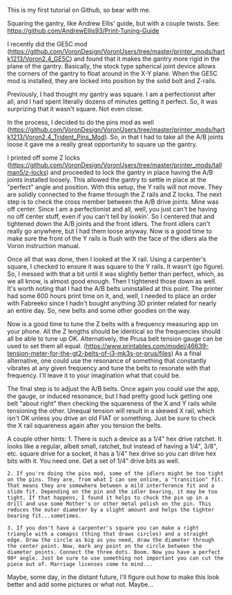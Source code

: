 This is my first tutorial on Github, so bear with me.

Squaring the gantry, like Andrew Ellis' guide, but with a couple twists.
    See: https://github.com/AndrewEllis93/Print-Tuning-Guide

I recently did the GE5C mod (https://github.com/VoronDesign/VoronUsers/tree/master/printer_mods/hartk1213/Voron2.4_GE5C) and found that it makes the gantry more rigid in the plane of the gantry. Basically, the stock type spherical joint device allows the corners of the gantry to float around in the X-Y plane. When the GE5C mod is installed, they are locked into position by the solid bolt and Z-rails.

Previously, I had thought my gantry was square. I am a perfectionist after all, and I had spent literally dozens of minutes getting it perfect. So, it was surprizing that it wasn't square.
Not even close.

In the process, I decided to do the pins mod as well (https://github.com/VoronDesign/VoronUsers/tree/master/printer_mods/hartk1213/Voron2.4_Trident_Pins_Mod). So, in that I had to take all the A/B joints loose it gave me a really great opportunity to square up the gantry.

I printed off some Z locks (https://github.com/VoronDesign/VoronUsers/tree/master/printer_mods/tallman5/z-locks) and proceeded to lock the gantry in place having the A/B joints installed loosely. This allowed the gantry to settle in place at the "perfect" angle and position. With this setup, the Y rails will not move. They are solidly connected to the frame through the Z rails and Z locks. The next step is to check the cross member between the A/B drive joints. Mine was off center. Since I am a perfectionist and all, well, you just can't be having no off center stuff, even if you can't tell by lookin'. So I centered that and tightened down the A/B joints and the front idlers. The front idlers can't really go anywhere, but I had them loose anyway. Now is a good time to make sure the front of the Y rails is flush with the face of the idlers ala the Voron instruction manual.

Once all that was done, then I looked at the X rail. Using a carpenter's square, I checked to ensure it was square to the Y rails. It wasn't (go figure). So, I messed with that a bit until it was slightly better than perfect, which, as we all know, is almost good enough. Then I tightened those down as well. It's worth noting that I had the A/B belts uninstalled at this point. The printer had some 600 hours print time on it, and, well, I needed to place an order with Fabreeko since I hadn't bought anything 3D printer related for nearly an entire day. So, new belts and some other goodies on the way.

Now is a good time to tune the Z belts with a frequency measuring app on your phone. All the Z lengths should be identical so the frequencies should all be able to tune up OK. Alternatively, the Prusa belt tension gauge can be used to set them all equal. (https://www.printables.com/model/46639-tension-meter-for-the-gt2-belts-of-i3-mk3s-or-prus/files) As a final alternative, one could use the resonance of something that constantly vibrates at any given frequency and tune the belts to resonate with that frequency. I'll leave it to your imagination what that could be.

The final step is to adjust the A/B belts. Once again you could use the app, the gauge, or induced resonance, but I had pretty good luck getting one belt "about right" then checking the squareness of the X and Y rails while tensioning the other. Unequal tension will result in a skewed X rail, which isn't OK unless you drive an old FIAT or something. Just be sure to check the X rail squareness again after you tension the belts.

A couple other hints:
    1. There is such a device as a 1/4" hex drive ratchet. It looks like a regular, albeit small, ratchet, but instead of having a 1/4", 3/8", etc. square drive for a socket, it has a 1/4" hex drive so you can drive hex bits with it. You need one. Get a set of 1/4" drive bits as well.

    2. If you're doing the pins mod, some of the idlers might be too tight on the pins. They are, from what I can see online, a "transition" fit. That means they are somewhere between a mild interference fit and a slide fit. Depending on the pin and the idler bearing, it may be too tight. If that happens, I found it helps to chuck the pin up in a drill and use some Mother's or other metal polish on the pin. This reduces the outer diameter by a slight amount and helps the tighter bearing fit...sometimes.

    3. If you don't have a carpenter's square you can make a right triangle with a comapss (thing that draws circles) and a straight edge. Draw the circle as big as you need, draw the diameter through the center point. Now, mark any point on the circle between the diameter points. Connect the three dots. Boom. Now you have a perfect 90º angle. Just be sure to use something not important you can cut the piece out of. Marriage licenses come to mind...

Maybe, some day, in the distant future, I'll figure out how to make this look better and add some pictures or what not. Maybe...
